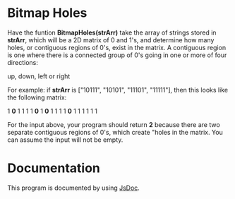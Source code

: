# Bitmap Holes


Have the funtion **BitmapHoles(strArr)** take the array of strings stored in **strArr**,
which will be a 2D matrix of 0 and 1's, and determine how many holes, or contiguous regions of 0's, exist in the matrix. A contiguous region is one where there is a connected
group of 0's going in one or more of four directions:

up, down, left or right

For example: if **strArr** is ["10111", "10101", "11101", "11111"], then this looks
like the following matrix:


1  **0**  1  1  1
1  **0**  1  **0**  1
1  1  1  **0**  1
1  1  1  1  1
<br>


For the input above, your program should return **2** because there are two separate
contiguous regions of 0's, which create "holes in the matrix. You can assume the input will not be empty.


# Documentation


This program is documented by using [JsDoc](https://jsdoc.app/).
